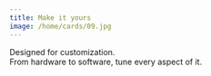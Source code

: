 ```yaml
---
title: Make it yours
image: /home/cards/09.jpg
---
```


Designed for customization.  
From hardware to software, tune every aspect of it.